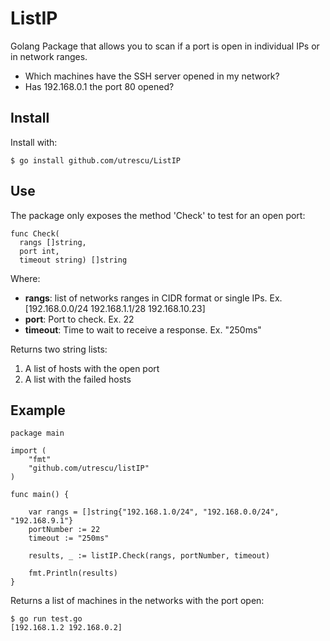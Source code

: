 ListIP
=====================
Golang Package that allows you to scan if a port is open in individual IPs or in network ranges.

* Which machines have the SSH server opened in my network?
* Has 192.168.0.1 the port 80 opened?

Install
---------------
Install with:

    $ go install github.com/utrescu/ListIP

Use
-----------------
The package only exposes the method 'Check' to test for an open port:

    func Check(
      rangs []string,
      port int,
      timeout string) []string

Where:

* **rangs**: list of networks ranges in CIDR format or single IPs. Ex. [192.168.0.0/24 192.168.1.1/28 192.168.10.23]
* **port**: Port to check. Ex. 22
* **timeout**: Time to wait to receive a response. Ex. "250ms"

Returns two string lists:

1. A list of hosts with the open port
2. A list with the failed hosts

Example
--------------

    package main

    import (
        "fmt"
        "github.com/utrescu/listIP"
    )

    func main() {

        var rangs = []string{"192.168.1.0/24", "192.168.0.0/24", "192.168.9.1"}
        portNumber := 22
        timeout := "250ms"

        results, _ := listIP.Check(rangs, portNumber, timeout)

        fmt.Println(results)
    }

Returns a list of machines in the networks with the port open:

    $ go run test.go
    [192.168.1.2 192.168.0.2]
